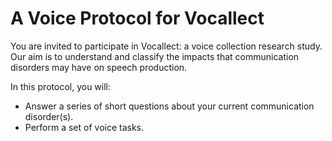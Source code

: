 # A Voice Protocol for Vocallect

You are invited to participate in Vocallect: a voice collection research study. Our aim is to understand and classify
the impacts that communication disorders may have on speech production. 

In this protocol, you will: 
- Answer a series of short questions about your current communication disorder(s).
- Perform a set of voice tasks.
